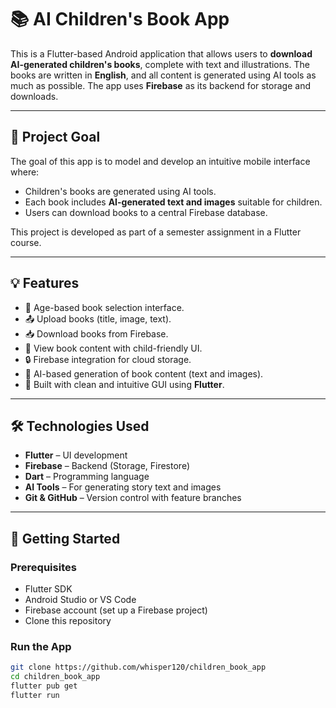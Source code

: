 # 📚 AI Children's Book App

This is a Flutter-based Android application that allows users to **download AI-generated children's books**, complete with text and illustrations. The books are written in **English**, and all content is generated using AI tools as much as possible. The app uses **Firebase** as its backend for storage and downloads.

---

## 📌 Project Goal

The goal of this app is to model and develop an intuitive mobile interface where:
- Children's books are generated using AI tools.
- Each book includes **AI-generated text and images** suitable for children.
- Users can download books to a central Firebase database.

This project is developed as part of a semester assignment in a Flutter course.

---

## 💡 Features

- 🧒 Age-based book selection interface.
- 📤 Upload books (title, image, text).
- 📥 Download books from Firebase.
- 📘 View book content with child-friendly UI.
- 🔒 Firebase integration for cloud storage.
- 🤖 AI-based generation of book content (text and images).
- 📱 Built with clean and intuitive GUI using **Flutter**.

---

## 🛠️ Technologies Used

- **Flutter** – UI development
- **Firebase** – Backend (Storage, Firestore)
- **Dart** – Programming language
- **AI Tools** – For generating story text and images
- **Git & GitHub** – Version control with feature branches

---

## 🚀 Getting Started

### Prerequisites
- Flutter SDK
- Android Studio or VS Code
- Firebase account (set up a Firebase project)
- Clone this repository

### Run the App

```bash
git clone https://github.com/whisper120/children_book_app
cd children_book_app
flutter pub get
flutter run

